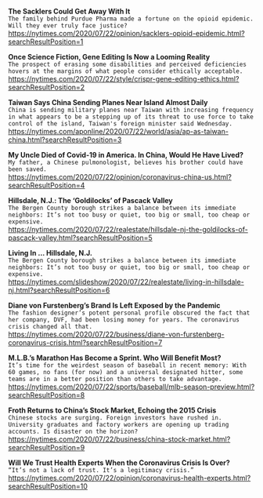 **The Sacklers Could Get Away With It**\
`The family behind Purdue Pharma made a fortune on the opioid epidemic. Will they ever truly face justice?`\
https://nytimes.com/2020/07/22/opinion/sacklers-opioid-epidemic.html?searchResultPosition=1

**Once Science Fiction, Gene Editing Is Now a Looming Reality**\
`The prospect of erasing some disabilities and perceived deficiencies hovers at the margins of what people consider ethically acceptable.`\
https://nytimes.com/2020/07/22/style/crispr-gene-editing-ethics.html?searchResultPosition=2

**Taiwan Says China Sending Planes Near Island Almost Daily**\
`China is sending military planes near Taiwan with increasing frequency in what appears to be a stepping up of its threat to use force to take control of the island, Taiwan's foreign minister said Wednesday. `\
https://nytimes.com/aponline/2020/07/22/world/asia/ap-as-taiwan-china.html?searchResultPosition=3

**My Uncle Died of Covid-19 in America. In China, Would He Have Lived?**\
`My father, a Chinese pulmonologist, believes his brother could have been saved.`\
https://nytimes.com/2020/07/22/opinion/coronavirus-china-us.html?searchResultPosition=4

**Hillsdale, N.J.: The ‘Goldilocks’ of Pascack Valley**\
`The Bergen County borough strikes a balance between its immediate neighbors: It’s not too busy or quiet, too big or small, too cheap or expensive.`\
https://nytimes.com/2020/07/22/realestate/hillsdale-nj-the-goldilocks-of-pascack-valley.html?searchResultPosition=5

**Living In ... Hillsdale, N.J.**\
`The Bergen County borough strikes a balance between its immediate neighbors: It’s not too busy or quiet, too big or small, too cheap or expensive.`\
https://nytimes.com/slideshow/2020/07/22/realestate/living-in-hillsdale-nj.html?searchResultPosition=6

**Diane von Furstenberg’s Brand Is Left Exposed by the Pandemic**\
`The fashion designer’s potent personal profile obscured the fact that her company, DVF, had been losing money for years. The coronavirus crisis changed all that.`\
https://nytimes.com/2020/07/22/business/diane-von-furstenberg-coronavirus-crisis.html?searchResultPosition=7

**M.L.B.’s Marathon Has Become a Sprint. Who Will Benefit Most?**\
`It’s time for the weirdest season of baseball in recent memory: With 60 games, no fans (for now) and a universal designated hitter, some teams are in a better position than others to take advantage.`\
https://nytimes.com/2020/07/22/sports/baseball/mlb-season-preview.html?searchResultPosition=8

**Froth Returns to China’s Stock Market, Echoing the 2015 Crisis**\
`Chinese stocks are surging. Foreign investors have rushed in. University graduates and factory workers are opening up trading accounts. Is disaster on the horizon?`\
https://nytimes.com/2020/07/22/business/china-stock-market.html?searchResultPosition=9

**Will We Trust Health Experts When the Coronavirus Crisis Is Over?**\
`“It’s not a lack of trust. It’s a legitimacy crisis.”`\
https://nytimes.com/2020/07/22/opinion/coronavirus-health-experts.html?searchResultPosition=10

